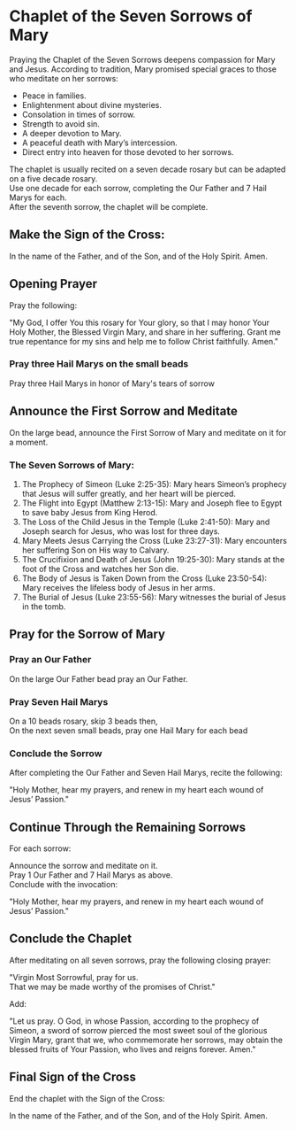 

# Chaplet of the Seven Sorrows of Mary

Praying the Chaplet of the Seven Sorrows deepens compassion for Mary and Jesus. According to tradition, Mary promised special graces to those who meditate on her sorrows:

 * Peace in families.
 * Enlightenment about divine mysteries.
 * Consolation in times of sorrow.
 * Strength to avoid sin.
 * A deeper devotion to Mary.
 * A peaceful death with Mary’s intercession.
 * Direct entry into heaven for those devoted to her sorrows.

The chaplet is usually recited on a seven decade rosary but can be adapted on a five decade rosary.  
Use one decade for each sorrow, completing the Our Father and 7 Hail Marys for each.  
After the seventh sorrow, the chaplet will be complete.

## Make the Sign of the Cross:

In the name of the Father, and of the Son, and of the Holy Spirit. Amen.

## Opening Prayer

Pray the following:

"My God, I offer You this rosary for Your glory, so that I may honor Your Holy Mother, the Blessed Virgin Mary, and share in her suffering. Grant me true repentance for my sins and help me to follow Christ faithfully. Amen."

### Pray three Hail Marys on the small beads

Pray three Hail Marys in honor of Mary's tears of sorrow

## Announce the First Sorrow and Meditate

On the large bead, announce the First Sorrow of Mary and meditate on it for a moment.

### The Seven Sorrows of Mary:

 1. The Prophecy of Simeon (Luke 2:25-35): Mary hears Simeon’s prophecy that Jesus will suffer greatly, and her heart will be pierced.
 2. The Flight into Egypt (Matthew 2:13-15): Mary and Joseph flee to Egypt to save baby Jesus from King Herod.
 3. The Loss of the Child Jesus in the Temple (Luke 2:41-50): Mary and Joseph search for Jesus, who was lost for three days.
 4. Mary Meets Jesus Carrying the Cross (Luke 23:27-31): Mary encounters her suffering Son on His way to Calvary.
 5. The Crucifixion and Death of Jesus (John 19:25-30): Mary stands at the foot of the Cross and watches her Son die.
 6. The Body of Jesus is Taken Down from the Cross (Luke 23:50-54): Mary receives the lifeless body of Jesus in her arms.
 7. The Burial of Jesus (Luke 23:55-56): Mary witnesses the burial of Jesus in the tomb.

## Pray for the Sorrow of Mary

### Pray an Our Father

On the large Our Father bead pray an Our Father.

### Pray Seven Hail Marys

On a 10 beads rosary, skip 3 beads then,  
On the next seven small beads, pray one Hail Mary for each bead

### Conclude the Sorrow

After completing the Our Father and Seven Hail Marys, recite the following:

"Holy Mother, hear my prayers, and renew in my heart each wound of Jesus’ Passion."

## Continue Through the Remaining Sorrows

For each sorrow:

Announce the sorrow and meditate on it.  
Pray 1 Our Father and 7 Hail Marys as above.  
Conclude with the invocation:

"Holy Mother, hear my prayers, and renew in my heart each wound of Jesus’ Passion."

## Conclude the Chaplet

After meditating on all seven sorrows, pray the following closing prayer:

"Virgin Most Sorrowful, pray for us.  
That we may be made worthy of the promises of Christ."

Add:

"Let us pray. O God, in whose Passion, according to the prophecy of Simeon, a sword of sorrow pierced the most sweet soul of the glorious Virgin Mary, grant that we, who commemorate her sorrows, may obtain the blessed fruits of Your Passion, who lives and reigns forever. Amen."

## Final Sign of the Cross

End the chaplet with the Sign of the Cross:

In the name of the Father, and of the Son, and of the Holy Spirit. Amen.

